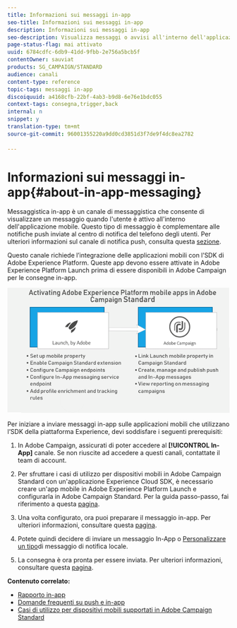 ```yaml
---
title: Informazioni sui messaggi in-app
seo-title: Informazioni sui messaggi in-app
description: Informazioni sui messaggi in-app
seo-description: Visualizza messaggi o avvisi all'interno dell'applicazione mobile con messaggi in-app.
page-status-flag: mai attivato
uuid: 6784cdfc-6db9-41dd-9fbb-2e756a5bcb5f
contentOwner: sauviat
products: SG_CAMPAIGN/STANDARD
audience: canali
content-type: reference
topic-tags: messaggi in-app
discoiquuid: a4168cfb-22bf-4ab3-b9d8-6e76e1bdc055
context-tags: consegna,trigger,back
internal: n
snippet: y
translation-type: tm+mt
source-git-commit: 96001355220a9dd0cd3851d3f7de9f4dc8ea2782

---
```



# Informazioni sui messaggi in-app{#about-in-app-messaging}

Messaggistica in-app è un canale di messaggistica che consente di visualizzare un messaggio quando l'utente è attivo all'interno dell'applicazione mobile. Questo tipo di messaggio è complementare alle notifiche push inviate al centro di notifica del telefono degli utenti. Per ulteriori informazioni sul canale di notifica push, consulta questa [sezione](../../channels/using/about-push-notifications.md).

Questo canale richiede l’integrazione delle applicazioni mobili con l’SDK di Adobe Experience Platform. Queste app devono essere attivate in Adobe Experience Platform Launch prima di essere disponibili in Adobe Campaign per le consegne in-app.

![](assets/launch_campaign.png)

Per iniziare a inviare messaggi in-app sulle applicazioni mobili che utilizzano l’SDK della piattaforma Experience, devi soddisfare i seguenti prerequisiti:

1. In Adobe Campaign, assicurati di poter accedere al **[!UICONTROL In-App]** canale. Se non riuscite ad accedere a questi canali, contattate il team di account.

1. Per sfruttare i casi di utilizzo per dispositivi mobili in Adobe Campaign Standard con un'applicazione Experience Cloud SDK, è necessario creare un'app mobile in Adobe Experience Platform Launch e configurarla in Adobe Campaign Standard. Per la guida passo-passo, fai riferimento a questa [pagina](https://helpx.adobe.com/campaign/kb/configuring-app-sdk.html).

1. Una volta configurato, ora puoi preparare il messaggio in-app. Per ulteriori informazioni, consultare questa [pagina](../../channels/using/preparing-and-sending-an-in-app-message.md#preparing-your-in-app-message).

1. Potete quindi decidere di inviare un messaggio [](../../channels/using/customizing-an-in-app-message.md) In-App o [Personalizzare un tipo](../../channels/using/customizing-an-in-app-message.md#customizing-a-local-notification-message-type)di messaggio di notifica locale.

1. La consegna è ora pronta per essere inviata. Per ulteriori informazioni, consultare questa [pagina](../../channels/using/preparing-and-sending-an-in-app-message.md#sending-your-in-app-message).

**Contenuto correlato:**

* [Rapporto in-app](../../reporting/using/in-app-report.md)
* [Domande frequenti su push e in-app](https://helpx.adobe.com/campaign/kb/push_inapp_faq.html)
* [Casi di utilizzo per dispositivi mobili supportati in Adobe Campaign Standard](https://helpx.adobe.com/campaign/kb/configure-launch-rules-acs-use-cases.html)
